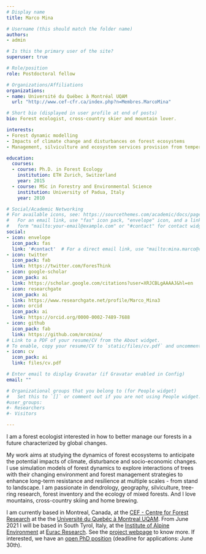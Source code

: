 ```yaml
---
# Display name
title: Marco Mina

# Username (this should match the folder name)
authors:
- admin

# Is this the primary user of the site?
superuser: true

# Role/position
role: Postdoctoral fellow

# Organizations/Affiliations
organizations:
- name: Université du Québec à Montréal UQAM
  url: "http://www.cef-cfr.ca/index.php?n=Membres.MarcoMina"

# Short bio (displayed in user profile at end of posts)
bio: Forest ecologist, cross-country skier and mountain lover.

interests:
- Forest dynamic modelling
- Impacts of climate change and disturbances on forest ecosystems
- Management, silviculture and ecosystem services provision from temperate forests

education:
  courses:
  - course: Ph.D. in Forest Ecology
    institution: ETH Zurich, Switzerland
    year: 2015
  - course: MSc in Forestry and Environmental Science
    institution: University of Padua, Italy
    year: 2010

# Social/Academic Networking
# For available icons, see: https://sourcethemes.com/academic/docs/page-builder/#icons
#   For an email link, use "fas" icon pack, "envelope" icon, and a link in the
#   form "mailto:your-email@example.com" or "#contact" for contact widget.
social:
- icon: envelope
  icon_pack: fas
  link: '#contact'  # For a direct email link, use "mailto:mina.marco@courrier.uqam.ca".
- icon: twitter
  icon_pack: fab
  link: https://twitter.com/ForesThink
- icon: google-scholar
  icon_pack: ai
  link: https://scholar.google.com/citations?user=XRJCBLgAAAAJ&hl=en
- icon: researchgate
  icon_pack: ai
  link: https://www.researchgate.net/profile/Marco_Mina3
- icon: orcid
  icon_pack: ai
  link: https://orcid.org/0000-0002-7489-7688 
- icon: github
  icon_pack: fab
  link: https://github.com/mrcmina/
# Link to a PDF of your resume/CV from the About widget.
# To enable, copy your resume/CV to `static/files/cv.pdf` and uncomment the lines below.
- icon: cv
  icon_pack: ai
  link: files/cv.pdf

# Enter email to display Gravatar (if Gravatar enabled in Config)
email: ""

# Organizational groups that you belong to (for People widget)
#   Set this to `[]` or comment out if you are not using People widget.
#user_groups:
#- Researchers
#- Visitors

---
```


I am a forest ecologist interested in how to better manage our forests in a future characterized by global changes.  

My work aims at studying the dynamics of forest ecosystems to anticipate the potential impacts of climate, disturbance and socio-economic changes. I use simulation models of forest dynamics to explore interactions of trees with their changing environment and forest management strategies to enhance long-term resistance and resilience at multiple scales - from stand to landscape. I am passionate in dendrology, geography, silviculture, tree-ring research, forest inventory and the ecology of mixed forests. And I love mountains, cross-country skiing and home brewing. 

I am currently based in Montreal, Canada, at the [CEF - Centre for Forest Research](http://www.cef-cfr.ca/index.php?n=Actualit%e9.Accueil?userlang=en) at the the [Université du Quebéc à Montreal UQAM](https://uqam.ca/). From June 2021 I will be based in South Tyrol, Italy, at the [Institute of Alpine Environment](https://www.eurac.edu/en/research/mountains/alpenv/Pages/default.aspx) at [Eurac Research](https://www.eurac.edu/). See the [project webpage](https://www.marco-mina.com/project/reinforce/) to know more. If interested, we have an [open PhD position](https://www.eurac.edu/en/aboutus/Jobs/Pages/PhD-student-in-Modelling,-management,-and-resilience-of-future-Alpine-forest-landscapes19052021.aspx) (deadline for applications: June 30th).
